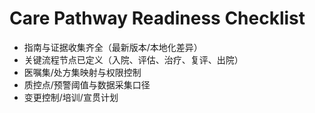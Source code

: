 # Care Pathway Readiness Checklist

- 指南与证据收集齐全（最新版本/本地化差异）
- 关键流程节点已定义（入院、评估、治疗、复评、出院）
- 医嘱集/处方集映射与权限控制
- 质控点/预警阈值与数据采集口径
- 变更控制/培训/宣贯计划
